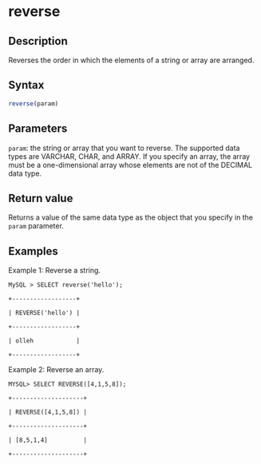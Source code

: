 # reverse

## Description

Reverses the order in which the elements of a string or array are arranged.

## Syntax

```Haskell
reverse(param)
```

## Parameters

`param`: the string or array that you want to reverse. The supported data types are VARCHAR, CHAR, and ARRAY. If you specify an array, the array must be a one-dimensional array whose elements are not of the DECIMAL data type.

## Return value

Returns a value of the same data type as the object that you specify in the `param` parameter.

## Examples

Example 1: Reverse a string.

```Plain%20Text
MySQL > SELECT reverse('hello');

+------------------+

| REVERSE('hello') |

+------------------+

| olleh            |

+------------------+

```

Example 2: Reverse an array.

```Plain%20Text
MYSQL> SELECT REVERSE([4,1,5,8]);

+--------------------+

| REVERSE([4,1,5,8]) |

+--------------------+

| [8,5,1,4]          |

+--------------------+
```
